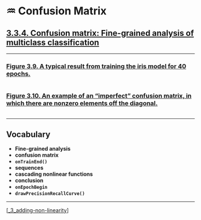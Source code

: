 # ♒️ Confusion Matrix

## [**3.3.4.** Confusion matrix: Fine-grained analysis of multiclass classification](https://livebook.manning.com/book/deep-learning-with-javascript/chapter-3/1)

---

### [**Figure 3.9.** A typical result from training the iris model for 40 epochs.](https://livebook.manning.com/book/deep-learning-with-javascript/chapter-3/ch03fig09)

<img src="">

### [**Figure 3.10.** An example of an “imperfect” confusion matrix, in which there are nonzero elements off the diagonal.](https://livebook.manning.com/book/deep-learning-with-javascript/chapter-3/ch03fig10)

<img src="">

---

## **Vocabulary**

- <b>Fine-grained analysis</b>
- <b>confusion matrix</b>
- <b>`onTrainEnd()`</b>
- <b>sequences</b>
- <b>cascading nonlinear functions</b>
- <b>conclusion</b>
- <b>`onEpochBegin`</b>
- <b>`drawPrecisionRecallCurve()`</b>

<link rel="stylesheet" type="text/css" media="all" href="../../../assets/css/custom.css" />

---

[[_3_adding-non-linearity]]

[//begin]: # "Autogenerated link references for markdown compatibility"
[_3_adding-non-linearity]: ../_3_adding-non-linearity.md "♒️ NON-LINEARITY"
[//end]: # "Autogenerated link references"
